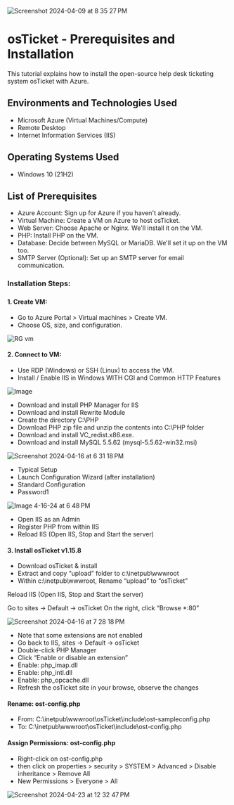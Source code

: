 ![Screenshot 2024-04-09 at 8 35 27 PM](https://github.com/G-Code6/osTicket-Help-Desk-Ticketing-System/assets/163748328/0c84d69c-926c-410f-825e-9e74ad5633e2)

</p>

<h1>osTicket - Prerequisites and Installation</h1>
This tutorial explains how to install the open-source help desk ticketing system osTicket with Azure.<br />


<h2>Environments and Technologies Used</h2>

- Microsoft Azure (Virtual Machines/Compute)
- Remote Desktop
- Internet Information Services (IIS)

<h2>Operating Systems Used </h2>

- Windows 10</b> (21H2)

<h2>List of Prerequisites</h2>

- Azure Account: Sign up for Azure if you haven't already.
- Virtual Machine: Create a VM on Azure to host osTicket.
- Web Server: Choose Apache or Nginx. We'll install it on the VM.
- PHP: Install PHP on the VM.
- Database: Decide between MySQL or MariaDB. We'll set it up on the VM too.
- SMTP Server (Optional): Set up an SMTP server for email communication.

<h3>Installation Steps:<h3>

<h4>1. Create VM:</h4>

- Go to Azure Portal > Virtual machines > Create VM.
- Choose OS, size, and configuration.

![RG vm](https://github.com/G-Code6/osTicket-Help-Desk-Ticketing-System/assets/163748328/58671ac8-579d-471c-9f53-a9b159d55f86)

<h4>2. Connect to VM:</h4>

- Use RDP (Windows) or SSH (Linux) to access the VM.
- Install / Enable IIS in Windows WITH
  CGI and Common HTTP Features

![Image](https://github.com/G-Code6/osTicket-Help-Desk-Ticketing-System/assets/163748328/9527b80a-60c0-45d2-842b-22430aeef0f2)

- Download and install PHP Manager for IIS
- Download and install Rewrite Module
- Create the directory C:\PHP
- Download PHP zip file and unzip the contents into C:\PHP folder
- Download and install VC_redist.x86.exe.
- Download and install MySQL 5.5.62 (mysql-5.5.62-win32.msi)

![Screenshot 2024-04-16 at 6 31 18 PM](https://github.com/G-Code6/osTicket-Help-Desk-Ticketing-System/assets/163748328/13849fae-657a-4614-9e10-944028f0f620)

- Typical Setup 
- Launch Configuration Wizard (after installation)
- Standard Configuration
- Password1

![Image 4-16-24 at 6 48 PM](https://github.com/G-Code6/osTicket-Help-Desk-Ticketing-System/assets/163748328/d66b481d-9c14-488b-b2a7-2955b307600d)

- Open IIS as an Admin
- Register PHP from within IIS
- Reload IIS (Open IIS, Stop and Start the server)

<h4>3. Install osTicket v1.15.8</h4>

- Download osTicket & install
- Extract and copy “upload” folder to c:\inetpub\wwwroot
- Within c:\inetpub\wwwroot, Rename “upload” to “osTicket”

Reload IIS (Open IIS, Stop and Start the server)

Go to sites -> Default -> osTicket
On the right, click “Browse *:80”

![Screenshot 2024-04-16 at 7 28 18 PM](https://github.com/G-Code6/osTicket-Help-Desk-Ticketing-System/assets/163748328/1986ad9c-3556-4874-a2d3-b622bbf0f72d)

- Note that some extensions are not enabled
- Go back to IIS, sites -> Default -> osTicket
- Double-click PHP Manager
- Click “Enable or disable an extension”
- Enable: php_imap.dll
- Enable: php_intl.dll
- Enable: php_opcache.dll
- Refresh the osTicket site in your browse, observe the changes

<h4>Rename: ost-config.php</h4>

- From: C:\inetpub\wwwroot\osTicket\include\ost-sampleconfig.php
- To: C:\inetpub\wwwroot\osTicket\include\ost-config.php

<h4>Assign Permissions: ost-config.php</h4>

- Right-click on ost-config.php
- then click on properties > security > SYSTEM > Advanced > Disable inheritance > Remove All
- New Permissions > Everyone > All

![Screenshot 2024-04-23 at 12 32 47 PM](https://github.com/G-Code6/osTicket-Help-Desk-Ticketing-System/assets/163748328/cb4c4c4c-4684-439b-abe8-92818a8b5f65)



















